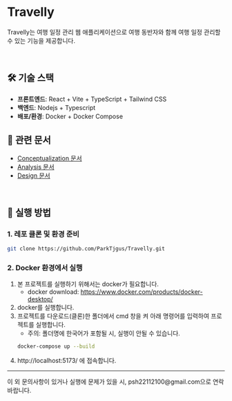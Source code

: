 # Travelly

Travelly는 여행 일정 관리 웹 애플리케이션으로 여행 동반자와 함께 여행 일정 관리할 수 있는 기능을 제공합니다.

<br>

## 🛠️ 기술 스택

- **프론트엔드**: React + Vite + TypeScript + Tailwind CSS
- **백엔드**: Nodejs + Typescript
- **배포/환경**: Docker + Docker Compose
  <br>

## 📄 관련 문서

- [Conceptualization 문서](./1.%20[Conceptualization]%2022112100_박서현.hwp)
- [Analysis 문서](./2.%20[Analysis]%2022112100_박서현.hwp)
- [Design 문서](./3.%20[Design]%2022112100_박서현.hwp)

<br>

## 🚀 실행 방법

### 1. 레포 클론 및 환경 준비

```bash
git clone https://github.com/ParkTjgus/Travelly.git
```

### 2. Docker 환경에서 실행

1. 본 프로젝트를 실행하기 위해서는 docker가 필요합니다.
   - docker download: https://www.docker.com/products/docker-desktop/
2. docker를 실행합니다.
3. 프로젝트를 다운로드(클론)한 폴더에서 cmd 창을 켜 아래 명령어를 입력하여 프로젝트를 실행합니다.
   - 주의: 폴더명에 한국어가 포함될 시, 실행이 안될 수 있습니다.
   ```bash
   docker-compose up --build
   ```
4. http://localhost:5173/ 에 접속합니다.

<hr>
이 외 문의사항이 있거나 실행에 문제가 있을 시, psh22112100@gmail.com으로 연락바랍니다.
